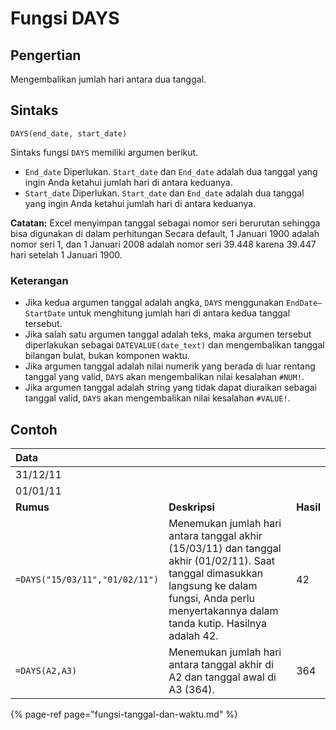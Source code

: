 # Fungsi DAYS

## Pengertian

Mengembalikan jumlah hari antara dua tanggal.

## Sintaks

```text
DAYS(end_date, start_date)
```

Sintaks fungsi `DAYS` memiliki argumen berikut.

* `End_date`    Diperlukan. `Start_date` dan `End_date` adalah dua tanggal yang ingin Anda ketahui jumlah hari di antara keduanya.
* `Start_date`   Diperlukan. `Start_date` dan `End_date` adalah dua tanggal yang ingin Anda ketahui jumlah hari di antara keduanya.

**Catatan:** Excel menyimpan tanggal sebagai nomor seri berurutan sehingga bisa digunakan di dalam perhitungan Secara default, 1 Januari 1900 adalah nomor seri 1, dan 1 Januari 2008 adalah nomor seri 39.448 karena 39.447 hari setelah 1 Januari 1900.

### Keterangan

* Jika kedua argumen tanggal adalah angka, `DAYS` menggunakan `EndDate–StartDate` untuk menghitung jumlah hari di antara kedua tanggal tersebut.
* Jika salah satu argumen tanggal adalah teks, maka argumen tersebut diperlakukan sebagai `DATEVALUE(date_text)` dan mengembalikan tanggal bilangan bulat, bukan komponen waktu.
* Jika argumen tanggal adalah nilai numerik yang berada di luar rentang tanggal yang valid, `DAYS` akan mengembalikan nilai kesalahan `#NUM!`.
* Jika argumen tanggal adalah string yang tidak dapat diuraikan sebagai tanggal valid, `DAYS` akan mengembalikan nilai kesalahan `#VALUE!`.

## Contoh

| **Data** |  |  |
| :--- | :--- | :--- |
| 31/12/11 |  |  |
| 01/01/11 |  |  |
| **Rumus** | **Deskripsi** | **Hasil** |
| `=DAYS("15/03/11","01/02/11")` | Menemukan jumlah hari antara tanggal akhir \(15/03/11\) dan tanggal akhir \(01/02/11\). Saat tanggal dimasukkan langsung ke dalam fungsi, Anda perlu menyertakannya dalam tanda kutip. Hasilnya adalah 42. | 42 |
| `=DAYS(A2,A3)` | Menemukan jumlah hari antara tanggal akhir di A2 dan tanggal awal di A3 \(364\). | 364 |

{% page-ref page="fungsi-tanggal-dan-waktu.md" %}

